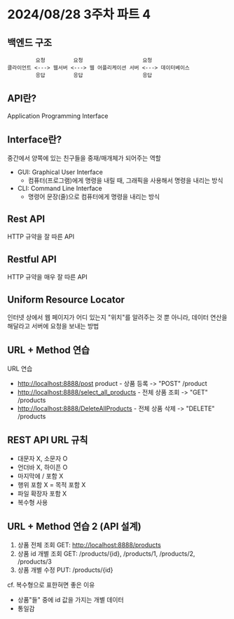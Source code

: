 # 2024/08/28 3주차 파트 4

## 백엔드 구조

```text
         요청         요청                   요청
클라이언트 <---> 웹서버 <---> 웹 어플리케이션 서버 <---> 데이터베이스
         응답         응답                   응답
```

## API란?

Application Programming Interface

## Interface란?

중간에서 양쪽에 있는 친구들을 중재/매개체가 되어주는 역할

- GUI: Graphical User Interface
  - 컴퓨터(프로그램)에게 명령을 내릴 때, 그래픽을 사용해서 명령을 내리는 방식
- CLI: Command Line Interface
  - 명령어 문장(줄)으로 컴퓨터에게 명령을 내리는 방식

## Rest API

HTTP 규약을 잘 따른 API

## Restful API

HTTP 규약을 매우 잘 따른 API

## Uniform Resource Locator

인터넷 상에서 웹 페이지가 어디 있는지 "위치"를 알려주는 것 뿐 아니라, 데이터 연산을 해달라고 서버에 요청을 보내는 방법

## URL + Method 연습

URL 연습

- <http://localhost:8888/post> product - 상품 등록 -> "POST" /product
- <http://localhost:8888/select_all_products> - 전체 상품 조회 -> "GET" /products
- <http://localhost:8888/DeleteAllProducts> - 전체 상품 삭제 -> "DELETE" /products

## REST API URL 규칙

- 대문자 X, 소문자 O
- 언더바 X, 하이픈 O
- 마지막에 / 포함 X
- 행위 포함 X = 목적 포함 X
- 파일 확장자 포함 X
- 복수형 사용

## URL + Method 연습 2 (API 설계)

1. 상품 전체 조회 GET: <http://localhost:8888/products>
1. 상품 id 개별 조회 GET: /products/{id}, /products/1, /products/2, /products/3
1. 상품 개별 수정 PUT: /products/{id}

cf. 복수형으로 표한혀면 좋은 이유

- 상품"들" 중에 id 값을 가지는 개별 데이터
- 통일감
